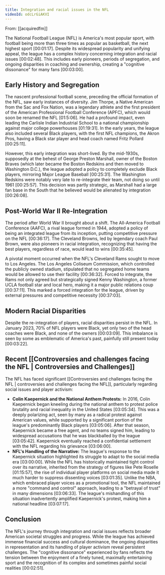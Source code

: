 ```yaml
---
title: Integration and racial issues in the NFL
videoId: odcLrGiAKVI
---
```


From: [[acquiredfm]] <br/> 

The National Football League (NFL) is America's most popular sport, with football being more than three times as popular as basketball, the next highest sport <a class="yt-timestamp" data-t="00:01:17">[00:01:17]</a>. Despite its widespread popularity and unifying appeal, the league has a complex history concerning integration and racial issues <a class="yt-timestamp" data-t="00:02:48">[00:02:48]</a>. This includes early pioneers, periods of segregation, and ongoing disparities in coaching and ownership, creating a "cognitive dissonance" for many fans <a class="yt-timestamp" data-t="00:03:00">[00:03:00]</a>.

## Early History and Segregation
The nascent professional football scene, preceding the official formation of the NFL, saw early instances of diversity. Jim Thorpe, a Native American from the Sac and Fox Nation, was a legendary athlete and the first president of the American Professional Football Conference (APFC), which would soon be renamed the NFL <a class="yt-timestamp" data-t="01:5:06">[01:5:06]</a>. He had a profound impact, even leading the Carlisle Indian Industrial School to a national championship against major college powerhouses <a class="yt-timestamp" data-t="01:19:31">[01:19:31]</a>. In the early years, the league also included several Black players, with the first NFL champions, the Akron Pros, having a Black star player and head coach named Fritz Pollard <a class="yt-timestamp" data-t="00:25:11">[00:25:11]</a>.

However, this early integration was short-lived. By the mid-1930s, supposedly at the behest of George Preston Marshall, owner of the Boston Braves (which later became the Boston Redskins and then moved to Washington D.C.), the league adopted a policy to completely exclude Black players, mirroring Major League Baseball <a class="yt-timestamp" data-t="00:25:31">[00:25:31]</a>. The Washington Redskins were notably very late to re-integrate their team, not doing so until 1961 <a class="yt-timestamp" data-t="00:25:57">[00:25:57]</a>. This decision was partly strategic, as Marshall had a large fan base in the South that he believed would be alienated by integration <a class="yt-timestamp" data-t="00:26:08">[00:26:08]</a>.

## Post-World War II Re-Integration
The period after World War II brought about a shift. The All-America Football Conference (AAFC), a rival league formed in 1944, adopted a policy of being an integrated league from its inception, putting competitive pressure on the NFL <a class="yt-timestamp" data-t="00:36:17">[00:36:17]</a>. The Cleveland Browns, led by legendary coach Paul Brown, were also pioneers in racial integration, recognizing that having the best players, regardless of race, would lead to wins <a class="yt-timestamp" data-t="00:35:45">[00:35:45]</a>.

A pivotal moment occurred when the NFL's Cleveland Rams sought to move to Los Angeles. The Los Angeles Coliseum Commission, which controlled the publicly owned stadium, stipulated that no segregated home teams would be allowed to use their facility <a class="yt-timestamp" data-t="00:36:32">[00:36:32]</a>. Forced to integrate, the Rams not only agreed but strategically signed Kenny Washington, a former UCLA football star and local hero, making it a major public relations coup <a class="yt-timestamp" data-t="00:37:11">[00:37:11]</a>. This marked a forced integration for the league, driven by external pressures and competitive necessity <a class="yt-timestamp" data-t="00:37:03">[00:37:03]</a>.

## Modern Racial Disparities
Despite the re-integration of players, racial disparities persist in the NFL. In January 2023, 70% of NFL players were Black, yet only two of the head coaches were Black, and none of the owners <a class="yt-timestamp" data-t="00:03:09">[00:03:09]</a>. This imbalance is seen by some as emblematic of America's past, painfully still present today <a class="yt-timestamp" data-t="00:03:22">[00:03:22]</a>.

## Recent [[Controversies and challenges facing the NFL | Controversies and Challenges]]
The NFL has faced significant [[Controversies and challenges facing the NFL | controversies and challenges facing the NFL]], particularly regarding social issues and player activism:

*   **Colin Kaepernick and the National Anthem Protests:** In 2016, Colin Kaepernick began kneeling during the national anthem to protest police brutality and racial inequality in the United States <a class="yt-timestamp" data-t="03:05:34">[03:05:34]</a>. This was a deeply polarizing act, seen by many as a radical protest against American values, while supported by a significant portion of the league's predominantly Black players <a class="yt-timestamp" data-t="03:05:06">[03:05:06]</a>. After that season, Kaepernick became a free agent, and no teams signed him, leading to widespread accusations that he was blackballed by the league <a class="yt-timestamp" data-t="03:05:42">[03:05:42]</a>. Kaepernick eventually reached a confidential settlement with the NFL regarding his grievance <a class="yt-timestamp" data-t="03:06:00">[03:06:00]</a>.
*   **NFL's Handling of the Narrative:** The league's response to the Kaepernick situation highlighted its struggle to adapt to the social media era <a class="yt-timestamp" data-t="03:00:00">[03:00:00]</a>. While the NFL has historically maintained tight control over its narrative, inherited from the strategy of figures like Pete Roselle <a class="yt-timestamp" data-t="01:15:57">[01:15:57]</a>, the rise of individual player platforms on social media made it much harder to suppress dissenting voices <a class="yt-timestamp" data-t="03:01:35">[03:01:35]</a>. Unlike the NBA, which embraced player voices as a promotional tool, the NFL maintained a more "command and control" approach, leading to a "betrayal of trust" in many dimensions <a class="yt-timestamp" data-t="03:06:33">[03:06:33]</a>. The league's mishandling of this situation inadvertently amplified Kaepernick's protest, making him a national headline <a class="yt-timestamp" data-t="03:07:17">[03:07:17]</a>.

## Conclusion
The NFL's journey through integration and racial issues reflects broader American societal struggles and progress. While the league has achieved immense financial success and cultural dominance, the ongoing disparities in representation and its handling of player activism reveal persistent challenges. The "cognitive dissonance" experienced by fans reflects the tension between the enjoyment of a finely tuned, maximally entertaining sport and the recognition of its complex and sometimes painful social realities <a class="yt-timestamp" data-t="00:02:51">[00:02:51]</a>.